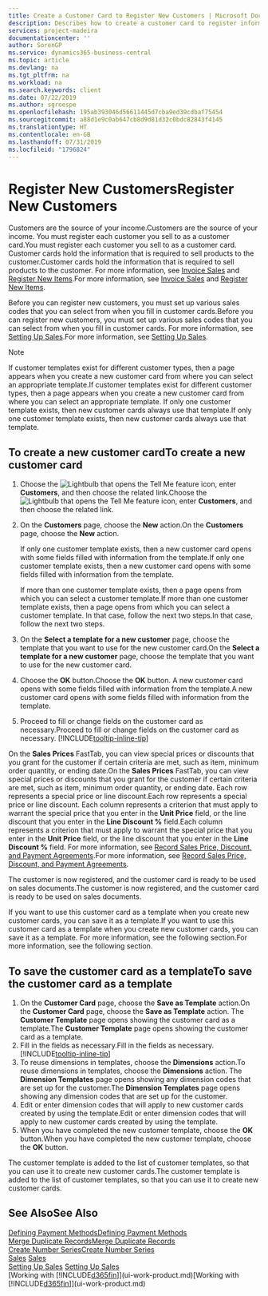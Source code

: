 ```yaml
---
title: Create a Customer Card to Register New Customers | Microsoft Docs
description: Describes how to create a customer card to register information about each new customer or client that you sell to.
services: project-madeira
documentationcenter: ''
author: SorenGP
ms.service: dynamics365-business-central
ms.topic: article
ms.devlang: na
ms.tgt_pltfrm: na
ms.workload: na
ms.search.keywords: client
ms.date: 07/22/2019
ms.author: sgroespe
ms.openlocfilehash: 195ab393046d56611445d7cba9ed39cdbaf75454
ms.sourcegitcommit: a88d1e9c0ab647cb8d9d81d32c0bdc82843f4145
ms.translationtype: HT
ms.contentlocale: en-GB
ms.lasthandoff: 07/31/2019
ms.locfileid: "1796824"
---
```

# <a name="register-new-customers"></a><span data-ttu-id="f5bec-103">Register New Customers</span><span class="sxs-lookup"><span data-stu-id="f5bec-103">Register New Customers</span></span>
<span data-ttu-id="f5bec-104">Customers are the source of your income.</span><span class="sxs-lookup"><span data-stu-id="f5bec-104">Customers are the source of your income.</span></span> <span data-ttu-id="f5bec-105">You must register each customer you sell to as a customer card.</span><span class="sxs-lookup"><span data-stu-id="f5bec-105">You must register each customer you sell to as a customer card.</span></span> <span data-ttu-id="f5bec-106">Customer cards hold the information that is required to sell products to the customer.</span><span class="sxs-lookup"><span data-stu-id="f5bec-106">Customer cards hold the information that is required to sell products to the customer.</span></span> <span data-ttu-id="f5bec-107">For more information, see [Invoice Sales](sales-how-invoice-sales.md) and [Register New Items](inventory-how-register-new-items.md).</span><span class="sxs-lookup"><span data-stu-id="f5bec-107">For more information, see [Invoice Sales](sales-how-invoice-sales.md) and [Register New Items](inventory-how-register-new-items.md).</span></span>  

<span data-ttu-id="f5bec-108">Before you can register new customers, you must set up various sales codes that you can select from when you fill in customer cards.</span><span class="sxs-lookup"><span data-stu-id="f5bec-108">Before you can register new customers, you must set up various sales codes that you can select from when you fill in customer cards.</span></span> <span data-ttu-id="f5bec-109">For more information, see [Setting Up Sales](sales-setup-sales.md).</span><span class="sxs-lookup"><span data-stu-id="f5bec-109">For more information, see [Setting Up Sales](sales-setup-sales.md).</span></span>

> [!NOTE]  
>   <span data-ttu-id="f5bec-110">If customer templates exist for different customer types, then a page appears when you create a new customer card from where you can select an appropriate template.</span><span class="sxs-lookup"><span data-stu-id="f5bec-110">If customer templates exist for different customer types, then a page appears when you create a new customer card from where you can select an appropriate template.</span></span> <span data-ttu-id="f5bec-111">If only one customer template exists, then new customer cards always use that template.</span><span class="sxs-lookup"><span data-stu-id="f5bec-111">If only one customer template exists, then new customer cards always use that template.</span></span>

## <a name="to-create-a-new-customer-card"></a><span data-ttu-id="f5bec-112">To create a new customer card</span><span class="sxs-lookup"><span data-stu-id="f5bec-112">To create a new customer card</span></span>
1. <span data-ttu-id="f5bec-113">Choose the ![Lightbulb that opens the Tell Me feature](media/ui-search/search_small.png "Tell me what you want to do") icon, enter **Customers**, and then choose the related link.</span><span class="sxs-lookup"><span data-stu-id="f5bec-113">Choose the ![Lightbulb that opens the Tell Me feature](media/ui-search/search_small.png "Tell me what you want to do") icon, enter **Customers**, and then choose the related link.</span></span>  
2. <span data-ttu-id="f5bec-114">On the **Customers** page, choose the **New** action.</span><span class="sxs-lookup"><span data-stu-id="f5bec-114">On the **Customers** page, choose the **New** action.</span></span>

    <span data-ttu-id="f5bec-115">If only one customer template exists, then a new customer card opens with some fields filled with information from the template.</span><span class="sxs-lookup"><span data-stu-id="f5bec-115">If only one customer template exists, then a new customer card opens with some fields filled with information from the template.</span></span>

    <span data-ttu-id="f5bec-116">If more than one customer template exists, then a page opens from which you can select a customer template.</span><span class="sxs-lookup"><span data-stu-id="f5bec-116">If more than one customer template exists, then a page opens from which you can select a customer template.</span></span> <span data-ttu-id="f5bec-117">In that case, follow the next two steps.</span><span class="sxs-lookup"><span data-stu-id="f5bec-117">In that case, follow the next two steps.</span></span>
3. <span data-ttu-id="f5bec-118">On the **Select a template for a new customer** page, choose the template that you want to use for the new customer card.</span><span class="sxs-lookup"><span data-stu-id="f5bec-118">On the **Select a template for a new customer** page, choose the template that you want to use for the new customer card.</span></span>
4. <span data-ttu-id="f5bec-119">Choose the **OK** button.</span><span class="sxs-lookup"><span data-stu-id="f5bec-119">Choose the **OK** button.</span></span> <span data-ttu-id="f5bec-120">A new customer card opens with some fields filled with information from the template.</span><span class="sxs-lookup"><span data-stu-id="f5bec-120">A new customer card opens with some fields filled with information from the template.</span></span>  
5. <span data-ttu-id="f5bec-121">Proceed to fill or change fields on the customer card as necessary.</span><span class="sxs-lookup"><span data-stu-id="f5bec-121">Proceed to fill or change fields on the customer card as necessary.</span></span> [!INCLUDE[tooltip-inline-tip](includes/tooltip-inline-tip_md.md)]

<span data-ttu-id="f5bec-122">On the **Sales Prices** FastTab, you can view special prices or discounts that you grant for the customer if certain criteria are met, such as item, minimum order quantity, or ending date.</span><span class="sxs-lookup"><span data-stu-id="f5bec-122">On the **Sales Prices** FastTab, you can view special prices or discounts that you grant for the customer if certain criteria are met, such as item, minimum order quantity, or ending date.</span></span> <span data-ttu-id="f5bec-123">Each row represents a special price or line discount.</span><span class="sxs-lookup"><span data-stu-id="f5bec-123">Each row represents a special price or line discount.</span></span> <span data-ttu-id="f5bec-124">Each column represents a criterion that must apply to warrant the special price that you enter in the **Unit Price** field, or the line discount that you enter in the **Line Discount %** field.</span><span class="sxs-lookup"><span data-stu-id="f5bec-124">Each column represents a criterion that must apply to warrant the special price that you enter in the **Unit Price** field, or the line discount that you enter in the **Line Discount %** field.</span></span> <span data-ttu-id="f5bec-125">For more information, see [Record Sales Price, Discount, and Payment Agreements](sales-how-record-sales-price-discount-payment-agreements.md).</span><span class="sxs-lookup"><span data-stu-id="f5bec-125">For more information, see [Record Sales Price, Discount, and Payment Agreements](sales-how-record-sales-price-discount-payment-agreements.md).</span></span>

<span data-ttu-id="f5bec-126">The customer is now registered, and the customer card is ready to be used on sales documents.</span><span class="sxs-lookup"><span data-stu-id="f5bec-126">The customer is now registered, and the customer card is ready to be used on sales documents.</span></span>

<span data-ttu-id="f5bec-127">If you want to use this customer card as a template when you create new customer cards, you can save it as a template.</span><span class="sxs-lookup"><span data-stu-id="f5bec-127">If you want to use this customer card as a template when you create new customer cards, you can save it as a template.</span></span> <span data-ttu-id="f5bec-128">For more information, see the following section.</span><span class="sxs-lookup"><span data-stu-id="f5bec-128">For more information, see the following section.</span></span>

## <a name="to-save-the-customer-card-as-a-template"></a><span data-ttu-id="f5bec-129">To save the customer card as a template</span><span class="sxs-lookup"><span data-stu-id="f5bec-129">To save the customer card as a template</span></span>
1. <span data-ttu-id="f5bec-130">On the **Customer Card** page, choose the **Save as Template** action.</span><span class="sxs-lookup"><span data-stu-id="f5bec-130">On the **Customer Card** page, choose the **Save as Template** action.</span></span> <span data-ttu-id="f5bec-131">The **Customer Template** page opens showing the customer card as a template.</span><span class="sxs-lookup"><span data-stu-id="f5bec-131">The **Customer Template** page opens showing the customer card as a template.</span></span>
2. <span data-ttu-id="f5bec-132">Fill in the fields as necessary.</span><span class="sxs-lookup"><span data-stu-id="f5bec-132">Fill in the fields as necessary.</span></span> [!INCLUDE[tooltip-inline-tip](includes/tooltip-inline-tip_md.md)]
3. <span data-ttu-id="f5bec-133">To reuse dimensions in templates, choose the **Dimensions** action.</span><span class="sxs-lookup"><span data-stu-id="f5bec-133">To reuse dimensions in templates, choose the **Dimensions** action.</span></span> <span data-ttu-id="f5bec-134">The **Dimension Templates** page opens showing any dimension codes that are set up for the customer.</span><span class="sxs-lookup"><span data-stu-id="f5bec-134">The **Dimension Templates** page opens showing any dimension codes that are set up for the customer.</span></span>
4. <span data-ttu-id="f5bec-135">Edit or enter dimension codes that will apply to new customer cards created by using the template.</span><span class="sxs-lookup"><span data-stu-id="f5bec-135">Edit or enter dimension codes that will apply to new customer cards created by using the template.</span></span>  
5. <span data-ttu-id="f5bec-136">When you have completed the new customer template, choose the **OK** button.</span><span class="sxs-lookup"><span data-stu-id="f5bec-136">When you have completed the new customer template, choose the **OK** button.</span></span>

<span data-ttu-id="f5bec-137">The customer template is added to the list of customer templates, so that you can use it to create new customer cards.</span><span class="sxs-lookup"><span data-stu-id="f5bec-137">The customer template is added to the list of customer templates, so that you can use it to create new customer cards.</span></span>

## <a name="see-also"></a><span data-ttu-id="f5bec-138">See Also</span><span class="sxs-lookup"><span data-stu-id="f5bec-138">See Also</span></span>
[<span data-ttu-id="f5bec-139">Defining Payment Methods</span><span class="sxs-lookup"><span data-stu-id="f5bec-139">Defining Payment Methods</span></span>](finance-payment-methods.md)  
[<span data-ttu-id="f5bec-140">Merge Duplicate Records</span><span class="sxs-lookup"><span data-stu-id="f5bec-140">Merge Duplicate Records</span></span>](sales-how-merge-duplicate-records.md)  
[<span data-ttu-id="f5bec-141">Create Number Series</span><span class="sxs-lookup"><span data-stu-id="f5bec-141">Create Number Series</span></span>](ui-create-number-series.md)  
<span data-ttu-id="f5bec-142">[Sales](sales-manage-sales.md)  </span><span class="sxs-lookup"><span data-stu-id="f5bec-142">[Sales](sales-manage-sales.md)  </span></span>  
<span data-ttu-id="f5bec-143">[Setting Up Sales](sales-setup-sales.md)  </span><span class="sxs-lookup"><span data-stu-id="f5bec-143">[Setting Up Sales](sales-setup-sales.md)  </span></span>  
<span data-ttu-id="f5bec-144">[Working with [!INCLUDE[d365fin](includes/d365fin_md.md)]](ui-work-product.md)</span><span class="sxs-lookup"><span data-stu-id="f5bec-144">[Working with [!INCLUDE[d365fin](includes/d365fin_md.md)]](ui-work-product.md)</span></span>

